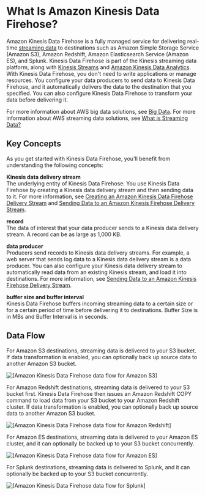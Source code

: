 # What Is Amazon Kinesis Data Firehose?<a name="what-is-this-service"></a>

Amazon Kinesis Data Firehose is a fully managed service for delivering real\-time [streaming data](http://aws.amazon.com/streaming-data/) to destinations such as Amazon Simple Storage Service \(Amazon S3\), Amazon Redshift, Amazon Elasticsearch Service \(Amazon ES\), and Splunk\. Kinesis Data Firehose is part of the Kinesis streaming data platform, along with [Kinesis Streams](http://docs.aws.amazon.com/kinesis/latest/dev/) and [Amazon Kinesis Data Analytics](http://docs.aws.amazon.com/kinesisanalytics/latest/dev/)\. With Kinesis Data Firehose, you don't need to write applications or manage resources\. You configure your data producers to send data to Kinesis Data Firehose, and it automatically delivers the data to the destination that you specified\. You can also configure Kinesis Data Firehose to transform your data before delivering it\.

For more information about AWS big data solutions, see [Big Data](http://aws.amazon.com/big-data/)\. For more information about AWS streaming data solutions, see [What is Streaming Data?](http://aws.amazon.com/streaming-data/)

## Key Concepts<a name="key-concepts"></a>

As you get started with Kinesis Data Firehose, you'll benefit from understanding the following concepts:

**Kinesis data delivery stream**  
The underlying entity of Kinesis Data Firehose\. You use Kinesis Data Firehose by creating a Kinesis data delivery stream and then sending data to it\. For more information, see [Creating an Amazon Kinesis Data Firehose Delivery Stream](basic-create.md) and [Sending Data to an Amazon Kinesis Firehose Delivery Stream](basic-write.md)\.

**record**  
The data of interest that your data producer sends to a Kinesis data delivery stream\. A record can be as large as 1,000 KB\.

**data producer**  
Producers send records to Kinesis data delivery streams\. For example, a web server that sends log data to a Kinesis data delivery stream is a data producer\. You can also configure your Kinesis data delivery stream to automatically read data from an existing Kinesis stream, and load it into destinations\. For more information, see [Sending Data to an Amazon Kinesis Firehose Delivery Stream](basic-write.md)\.

**buffer size and buffer interval**  
Kinesis Data Firehose buffers incoming streaming data to a certain size or for a certain period of time before delivering it to destinations\. Buffer Size is in MBs and Buffer Interval is in seconds\.

## Data Flow<a name="data-flow-diagrams"></a>

For Amazon S3 destinations, streaming data is delivered to your S3 bucket\. If data transformation is enabled, you can optionally back up source data to another Amazon S3 bucket\.

![\[Amazon Kinesis Data Firehose data flow for Amazon S3\]](http://docs.aws.amazon.com/firehose/latest/dev/images/fh-flow-s3.png)

For Amazon Redshift destinations, streaming data is delivered to your S3 bucket first\. Kinesis Data Firehose then issues an Amazon Redshift COPY command to load data from your S3 bucket to your Amazon Redshift cluster\. If data transformation is enabled, you can optionally back up source data to another Amazon S3 bucket\.

![\[Amazon Kinesis Data Firehose data flow for Amazon Redshift\]](http://docs.aws.amazon.com/firehose/latest/dev/images/fh-flow-rs.png)

For Amazon ES destinations, streaming data is delivered to your Amazon ES cluster, and it can optionally be backed up to your S3 bucket concurrently\.

![\[Amazon Kinesis Data Firehose data flow for Amazon ES\]](http://docs.aws.amazon.com/firehose/latest/dev/images/fh-flow-es.png)

For Splunk destinations, streaming data is delivered to Splunk, and it can optionally be backed up to your S3 bucket concurrently\. 

![\[Amazon Kinesis Data Firehose data flow for Splunk\]](http://docs.aws.amazon.com/firehose/latest/dev/images/fh-flow-splunk.png)